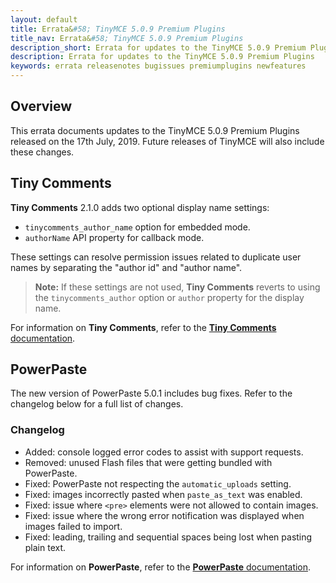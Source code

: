 ```yaml
---
layout: default
title: Errata&#58; TinyMCE 5.0.9 Premium Plugins
title_nav: Errata&#58; TinyMCE 5.0.9 Premium Plugins
description_short: Errata for updates to the TinyMCE 5.0.9 Premium Plugins
description: Errata for updates to the TinyMCE 5.0.9 Premium Plugins
keywords: errata releasenotes bugissues premiumplugins newfeatures
---
```


## Overview

This errata documents updates to the TinyMCE 5.0.9 Premium Plugins released on the 17th July, 2019. Future releases of TinyMCE will also include these changes.

## Tiny Comments

**Tiny Comments** 2.1.0 adds two optional display name settings:

* `tinycomments_author_name` option for embedded mode.
* `authorName` API property for callback mode.

These settings can resolve permission issues related to duplicate user names by separating the "author id" and "author name".

> **Note:** If these settings are not used, **Tiny Comments** reverts to using the `tinycomments_author` option or `author` property for the display name.

For information on **Tiny Comments**, refer to the [**Tiny Comments** documentation]({{site.baseurl}}/plugins/comments/).

## PowerPaste

The new version of PowerPaste 5.0.1 includes bug fixes. Refer to the changelog below for a full list of changes.

### Changelog

* Added: console logged error codes to assist with support requests.
* Removed: unused Flash files that were getting bundled with PowerPaste.
* Fixed: PowerPaste not respecting the `automatic_uploads` setting.
* Fixed: images incorrectly pasted when `paste_as_text` was enabled.
* Fixed: issue where `<pre>` elements were not allowed to contain images.
* Fixed: issue where the wrong error notification was displayed when images failed to import.
* Fixed: leading, trailing and sequential spaces being lost when pasting plain text.

For information on **PowerPaste**, refer to the [**PowerPaste** documentation]({{site.baseurl}}/plugins/powerpaste/).